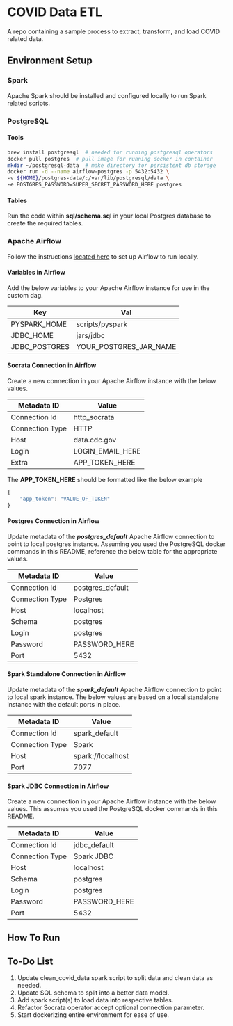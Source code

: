 # COVID Data ETL

A repo containing a sample process to extract, transform, and load COVID related data.

## Environment Setup

### **Spark**

Apache Spark should be installed and configured locally to run Spark related scripts.

### **PostgreSQL**

#### **Tools**

```bash
brew install postgresql  # needed for running postgresql operators
docker pull postgres  # pull image for running docker in container
mkdir ~/postgresql-data  # make directory for persistent db storage
docker run -d --name airflow-postgres -p 5432:5432 \
-v ${HOME}/postgres-data/:/var/lib/postgresql/data \
-e POSTGRES_PASSWORD=SUPER_SECRET_PASSWORD_HERE postgres
```

#### **Tables**

Run the code within **sql/schema.sql** in your local Postgres database to create the required tables.

### **Apache Airflow**

Follow the instructions [located here](https://airflow.apache.org/docs/apache-airflow/stable/start/local.html) to set up Airflow to run locally.

#### **Variables in Airflow**

Add the below variables to your Apache Airflow instance for use in the custom dag.

|Key            |Val                        |
|---------------|---------------------------|
|PYSPARK_HOME   |scripts/pyspark            |
|JDBC_HOME      |jars/jdbc                  |
|JDBC_POSTGRES  |YOUR_POSTGRES_JAR_NAME     |

#### **Socrata Connection in Airflow**

Create a new connection in your Apache Airflow instance with the below values.

|Metadata ID    |Value              |
|---------------|-------------------|
|Connection Id  |http_socrata       |
|Connection Type|HTTP               |
|Host           |data.cdc.gov       |
|Login          |LOGIN_EMAIL_HERE   |
|Extra          |APP_TOKEN_HERE     |

The **APP_TOKEN_HERE** should be formatted like the below example

```javascript
{
    "app_token": "VALUE_OF_TOKEN"
}
```

#### **Postgres Connection in Airflow**

Update metadata of the _**postgres_default**_ Apache Airflow connection to point to local postgres instance. Assuming you used the PostgreSQL docker commands in this README, reference the below table for the appropriate values.

|Metadata ID    |Value              |
|---------------|-------------------|
|Connection Id  |postgres_default   |
|Connection Type|Postgres           |
|Host           |localhost          |
|Schema         |postgres           |
|Login          |postgres           |
|Password       |PASSWORD_HERE      |
|Port           |5432               |

#### **Spark Standalone Connection in Airflow**

Update metadata of the _**spark_default**_ Apache Airflow connection to point to local spark instance. The below values are based on a local standalone instance with the default ports in place.

|Metadata ID    |Value              |
|---------------|-------------------|
|Connection Id  |spark_default      |
|Connection Type|Spark              |
|Host           |spark://localhost  |
|Port           |7077               |

#### **Spark JDBC Connection in Airflow**

Create a new connection in your Apache Airflow instance with the below values. This assumes you used the PostgreSQL docker commands in this README.

|Metadata ID    |Value              |
|---------------|-------------------|
|Connection Id  |jdbc_default       |
|Connection Type|Spark JDBC         |
|Host           |localhost          |
|Schema         |postgres           |
|Login          |postgres           |
|Password       |PASSWORD_HERE      |
|Port           |5432               |

## How To Run

## To-Do List
1. Update clean_covid_data spark script to split data and clean data as needed.
2. Update SQL schema to split into a better data model.
3. Add spark script(s) to load data into respective tables.
4. Refactor Socrata operator accept optional connection parameter.
5. Start dockerizing entire environment for ease of use.